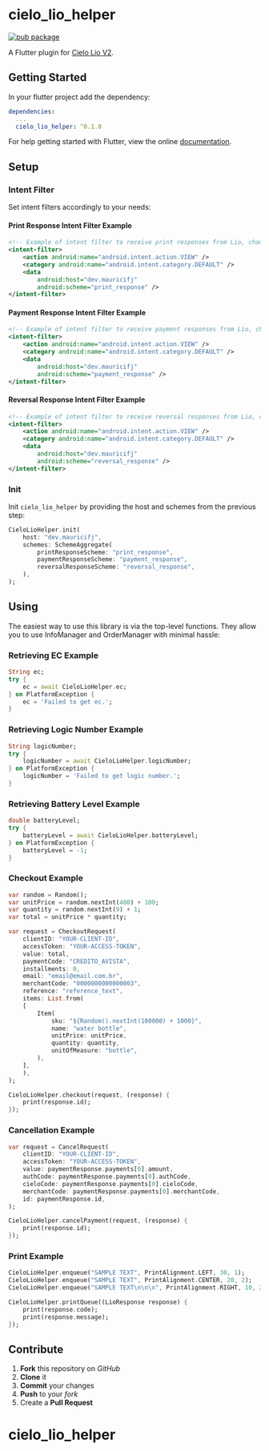 # cielo_lio_helper

[![pub package](https://img.shields.io/pub/v/cielo_lio_helper.svg)](https://pub.dev/packages/cielo_lio_helper)

A Flutter plugin for [Cielo Lio V2](https://developercielo.github.io/en/manual/cielo-lio).

## Getting Started

In your flutter project add the dependency:

```yaml
dependencies:
  ...
  cielo_lio_helper: ^0.1.0
```

For help getting started with Flutter, view the online [documentation](https://flutter.dev/docs).

## Setup

### Intent Filter

Set intent filters accordingly to your needs:

#### Print Response Intent Filter Example

```xml
<!-- Example of intent filter to receive print responses from Lio, change host and scheme if needed -->
<intent-filter>
    <action android:name="android.intent.action.VIEW" />
    <category android:name="android.intent.category.DEFAULT" />
    <data
        android:host="dev.mauricifj"
        android:scheme="print_response" />
</intent-filter>
```

#### Payment Response Intent Filter Example

```xml
<!-- Example of intent filter to receive payment responses from Lio, change host and scheme if needed -->
<intent-filter>
    <action android:name="android.intent.action.VIEW" />
    <category android:name="android.intent.category.DEFAULT" />
    <data
        android:host="dev.mauricifj"
        android:scheme="payment_response" />
</intent-filter>
```

#### Reversal Response Intent Filter Example

```xml
<!-- Example of intent filter to receive reversal responses from Lio, change host and scheme if needed -->
<intent-filter>
    <action android:name="android.intent.action.VIEW" />
    <category android:name="android.intent.category.DEFAULT" />
    <data
        android:host="dev.mauricifj"
        android:scheme="reversal_response" />
</intent-filter>
```

### Init

Init `cielo_lio_helper` by providing the host and schemes from the previous step:

```dart
CieloLioHelper.init(
    host: "dev.mauricifj",
    schemes: SchemeAggregate(
        printResponseScheme: "print_response",
        paymentResponseScheme: "payment_response",
        reversalResponseScheme: "reversal_response",
    ),
);
```

## Using

The easiest way to use this library is via the top-level functions. They allow you to use InfoManager and OrderManager with minimal hassle:

### Retrieving EC Example

```dart
String ec;
try {
    ec = await CieloLioHelper.ec;
} on PlatformException {
    ec = 'Failed to get ec.';
}
```

### Retrieving Logic Number Example

```dart
String logicNumber;
try {
    logicNumber = await CieloLioHelper.logicNumber;
} on PlatformException {
    logicNumber = 'Failed to get logic number.';
}
```

### Retrieving Battery Level Example

```dart
double batteryLevel;
try {
    batteryLevel = await CieloLioHelper.batteryLevel;
} on PlatformException {
    batteryLevel = -1;
}
```

### Checkout Example

```dart
var random = Random();
var unitPrice = random.nextInt(400) + 100;
var quantity = random.nextInt(9) + 1;
var total = unitPrice * quantity;

var request = CheckoutRequest(
    clientID: "YOUR-CLIENT-ID",
    accessToken: "YOUR-ACCESS-TOKEN",
    value: total,
    paymentCode: "CREDITO_AVISTA",
    installments: 0,
    email: "email@email.com.br",
    merchantCode: "0000000000000003",
    reference: "reference_text",
    items: List.from(
    [
        Item(
            sku: "${Random().nextInt(100000) + 1000}",
            name: "water bottle",
            unitPrice: unitPrice,
            quantity: quantity,
            unitOfMeasure: "bottle",
        ),
    ],
    ),
);

CieloLioHelper.checkout(request, (response) {
    print(response.id);
});
```

### Cancellation Example

```dart
var request = CancelRequest(
    clientID: "YOUR-CLIENT-ID",
    accessToken: "YOUR-ACCESS-TOKEN",
    value: paymentResponse.payments[0].amount,
    authCode: paymentResponse.payments[0].authCode,
    cieloCode: paymentResponse.payments[0].cieloCode,
    merchantCode: paymentResponse.payments[0].merchantCode,
    id: paymentResponse.id,
);

CieloLioHelper.cancelPayment(request, (response) {
    print(response.id);
});
```

### Print Example

```dart
CieloLioHelper.enqueue("SAMPLE TEXT", PrintAlignment.LEFT, 30, 1);
CieloLioHelper.enqueue("SAMPLE TEXT", PrintAlignment.CENTER, 20, 2);
CieloLioHelper.enqueue("SAMPLE TEXT\n\n\n", PrintAlignment.RIGHT, 10, 2);

CieloLioHelper.printQueue((LioResponse response) {
    print(response.code);
    print(response.message);
});
```

## Contribute

1. **Fork** this repository on *GitHub*
2. **Clone** it
3. **Commit** your changes
4. **Push** to your *fork*
5. Create a **Pull Request**
# cielo_lio_helper

